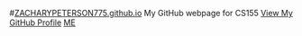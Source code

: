 #[ZACHARYPETERSON775.github.io](https://zacharypeterson775.github.io/)
My GitHub webpage for CS155
[View My GitHub Profile](https://www.github.com/ZACHARYPETERSON775)
[ME](/HeadShot.jpg)
